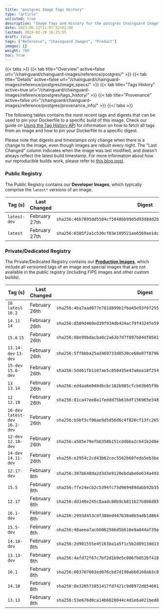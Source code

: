 ```yaml
---
title: "postgres Image Tags History"
type: "article"
unlisted: true
description: "Image Tags and History for the postgres Chainguard Image"
date: 2023-06-22T11:07:52+02:00
lastmod: 2024-02-29 16:25:55
draft: false
tags: ["Reference", "Chainguard Images", "Product"]
images: []
weight: 700
toc: true
---
```


{{< tabs >}}
{{< tab title="Overview" active=false url="/chainguard/chainguard-images/reference/postgres/" >}}
{{< tab title="Details" active=false url="/chainguard/chainguard-images/reference/postgres/image_specs/" >}}
{{< tab title="Tags History" active=true url="/chainguard/chainguard-images/reference/postgres/tags_history/" >}}
{{< tab title="Provenance" active=false url="/chainguard/chainguard-images/reference/postgres/provenance_info/" >}}
{{</ tabs >}}

The following tables contains the most recent tags and digests that can be used to pin your Dockerfile to a specific build of this image. Check our guide on [Using the Tag History API](/chainguard/chainguard-images/using-the-tag-history-api/) for information on how to fetch all tags from an image and how to pin your Dockerfile to a specific digest.

Please note that digests and timestamps only change when there is a change to the image, even though images are rebuilt every night. The "Last Changed" column indicates when the image was last modified, and doesn't always reflect the latest build timestamp. For more information about how our reproducible builds work, please refer to [this blog post](https://www.chainguard.dev/unchained/reproducing-chainguards-reproducible-image-builds).

### Public Registry
The Public Registry contains our **Developer Images**, which typically comprise the `latest*` versions of an image.

| Tag (s)       | Last Changed  | Digest                                                                    |
|---------------|---------------|---------------------------------------------------------------------------|
|  `latest-dev` | February 27th | `sha256:46b7095dd5584cf5848bb99d5d93d8dd2b1ea4dda6b8104d1dab8c2d58a333fe` |
|  `latest`     | February 27th | `sha256:6585f2a1c530cf03e189521ae6569ae1dc6b5ae746a032bb11e9cf11df68e9f1` |


### Private/Dedicated Registry
The Private/Dedicated Registry contains our **[Production Images](https://www.chainguard.dev/chainguard-images)**, which include all versioned tags of an image and special images that are not available in the public registry (including FIPS images and other custom builds).

| Tag (s)                           | Last Changed  | Digest                                                                    |
|-----------------------------------|---------------|---------------------------------------------------------------------------|
|  `16` `latest` `16.2`             | February 26th | `sha256:4ba7aad077e781d899b1fba45e93f6f2557ec13307ec9479b991d2d011836b1e` |
|  `14.11` `14`                     | February 26th | `sha256:8509d460ed39f934db424ac79f4324fe59cfc298c640228403d46e0cef76f3d8` |
|  `15.6` `15`                      | February 26th | `sha256:08e99bdacba0c2a63b7d7f097b04df058163e433eda2e349049f9c0038b360d2` |
|  `13.14-dev` `13-dev`             | February 26th | `sha256:5ff6bba25ad469733d0530ce60e87f8796c76d14eecb31f2c5fc5d806b47e0cb` |
|  `15-dev` `15.6-dev`              | February 26th | `sha256:5dd61fb1167ae5c050435e47a6ea18f254a21ffef42d99036bb515a0e66ceae1` |
|  `13` `13.14`                     | February 26th | `sha256:ed4aa6e040dbcbc182b985cfcb63b05f9b5429a57e92c108cc264820cf58f4ec` |
|  `12` `12.18`                     | February 26th | `sha256:81ca47ee8a1feddd75b616df156965e3480208dbc22c75c4a051bc348aac536b` |
|  `16-dev` `latest-dev` `16.2-dev` | February 26th | `sha256:b5bf3cf06ae9d5d56d6c4f826cf13fc26586f499be623edfb454a920113f2ae8` |
|  `12-dev` `12.18-dev`             | February 26th | `sha256:a585e79efb8358b151cddbba2c641b2d0ea6ba3efb316c4b8f7b63520d3f33c4` |
|  `14-dev` `14.11-dev`             | February 26th | `sha256:e2954c2cd43b62cec5562b60feda5eb3bec525fed867b6eb1ef67ebeb5e815b9` |
|  `12.17-dev`                      | February 8th  | `sha256:397b648da2d3d3e9120ebdabe6e634a493769b70b763e1719210d9b990286206` |
|  `15.5`                           | February 8th  | `sha256:ffe24ecb2c5394fc73d969489dabb92b3535db10dffa223b2ef1837bd31f29c9` |
|  `12.17`                          | February 8th  | `sha256:dd340e245c8aadc80b9cb811b27b806d8520c6037df853ef35a9169d3bae0353` |
|  `16.1-dev`                       | February 8th  | `sha256:2993d453cdf380ed447b30a0b5a4b1d864912576ade936e78538b6703bf38db0` |
|  `15.5-dev`                       | February 8th  | `sha256:48aeea7ac66062566d5b616e9a044af39aa9dd788f427992e624e6be36fb1052` |
|  `14.10-dev`                      | February 8th  | `sha256:2d901555e45163ba1a5f1c5b2d0913dd13ee657afccb7c8bbbfb3974885923e3` |
|  `13.13-dev`                      | February 8th  | `sha256:4afd72f67c7bf2d1b9e5c006fb052bf4184386fbad45dbdf449ae3ed03fe9673` |
|  `16.1`                           | February 8th  | `sha256:003707083ed076cbd7d190ab68160ab3c80b5d1369caaa1d344b3e42fc171d70` |
|  `14.10`                          | February 8th  | `sha256:8e320571051417fd7421c9d0972d0546017eb0b3db7c5359182d717fdb0823e9` |
|  `13.13`                          | February 8th  | `sha256:53e676d0ca14b6020044c4d1e6a021bed0748883f03315e7d17c89c675df513f` |

